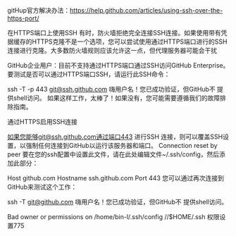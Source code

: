 gitHup官方解决办法：https://help.github.com/articles/using-ssh-over-the-https-port/

在HTTPS端口上使用SSH
有时，防火墙拒绝完全连接SSH连接。如果使用带有凭据缓存的HTTPS克隆不是一个选项，您可以尝试使用通过HTTPS端口进行的SSH连接进行克隆。大多数防火墙规则应该允许这一点，但代理服务器可能会干扰

GitHub企业用户：目前不支持通过HTTPS端口通过SSH访问GitHub Enterprise。
要测试是否可以通过HTTPS端口SSH，请运行此SSH命令：

ssh -T -p 443 git@ssh.github.com 
嗨用户名！您已成功验证，但GitHub不
提供shell访问。
如果这样工作，太棒了！如果没有，您可能需要遵循我们的故障排除指南。

通过HTTPS启用SSH连接

如果您能够git@ssh.github.com通过端口443 进行SSH 连接，则可以覆盖SSH设置，以强制任何连接到GitHub以运行该服务器和端口。
Connection reset by peer
要在您的ssh配置中设置此文件，请在此处编辑文件~/.ssh/config，然后添加此部分：

Host github.com
  Hostname ssh.github.com
  Port 443
您可以通过再次连接到GitHub来测试这个工作：

ssh -T git@github.com 
嗨用户名！您已成功验证，但GitHub不
提供shell访问。



Bad owner or permissions on /home/bin-l/.ssh/config  //$HOME/.ssh 权限设置775
